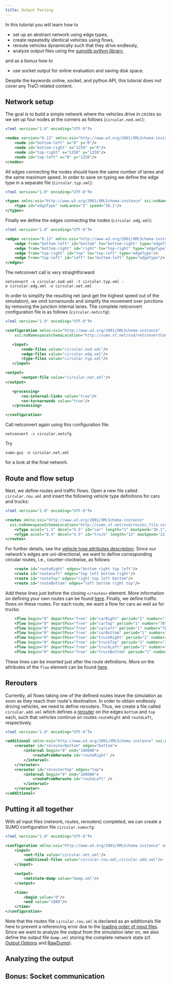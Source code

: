 ```yaml
---
title: Output Parsing
---
```


In this tutorial you will learn how to

- set up an abstract network using edge types,
- create repeatedly identical vehicles using flows,
- reroute vehicles dynamically such that they drive endlessly,
- analyze output files using the [sumolib python
  library](../Tools/Sumolib.md),

and as a bonus how to

- use socket output for online evaluation and saving disk space.

Despite the keywords online, socket, and python API, this tutorial does
*not* cover any TraCI related content.

## Network setup

The goal is to build a simple network where the vehicles drive in
circles so we set up four nodes at the corners as follows
(`circular.nod.xml`):

```xml
<?xml version="1.0" encoding="UTF-8"?>

<nodes version="0.13" xmlns:xsi="http://www.w3.org/2001/XMLSchema-instance" xsi:noNamespaceSchemaLocation="http://sumo.sf.net/xsd/nodes_file.xsd">
    <node id="bottom-left" x="0" y="0"/>
    <node id="bottom-right" x="1250" y="0"/>
    <node id="top-right" x="1250" y="1250"/>
    <node id="top-left" x="0" y="1250"/>
</nodes>
```

All edges connecting the nodes should have the same number of lanes and
the same maximum speed. In order to save on typing we define the edge
type in a separate file (`circular.typ.xml`):

```xml
<?xml version="1.0" encoding="UTF-8"?>

<types xmlns:xsi="http://www.w3.org/2001/XMLSchema-instance" xsi:noNamespaceSchemaLocation="http://sumo.sf.net/xsd/types_file.xsd">
    <type id="edgeType" numLanes="2" speed="36.1"/>
</types>
```

Finally we define the edges connecting the nodes (`circular.edg.xml`):

```xml
<?xml version="1.0" encoding="UTF-8"?>

<edges version="0.13" xmlns:xsi="http://www.w3.org/2001/XMLSchema-instance" xsi:noNamespaceSchemaLocation="http://sumo.sf.net/xsd/edges_file.xsd">
    <edge from="bottom-left" id="bottom" to="bottom-right" type="edgeType"/>
    <edge from="bottom-right" id="right" to="top-right" type="edgeType"/>
    <edge from="top-right" id="top" to="top-left" type="edgeType"/>
    <edge from="top-left" id="left" to="bottom-left" type="edgeType"/>
</edges>
```

The netconvert call is very straightforward

```
netconvert -n circular.nod.xml -t circular.typ.xml -e circular.edg.xml -o circular.net.xml
```

In order to simplify the resulting net (and get the highest speed out of
the simulation), we omit turnarounds and simplify the movement over
junctions by removing the junction internal lanes. The complete
netconvert configuration file is as follows (`circular.netccfg`):

```xml
<?xml version="1.0" encoding="UTF-8"?>

<configuration xmlns:xsi="http://www.w3.org/2001/XMLSchema-instance" 
    xsi:noNamespaceSchemaLocation="http://sumo.sf.net/xsd/netconvertConfiguration.xsd">

   <input>
       <node-files value="circular.nod.xml"/>
       <edge-files value="circular.edg.xml"/>
       <type-files value="circular.typ.xml"/>
   </input>

<output>
       <output-file value="circular.net.xml"/>
</output>

   <processing>
       <no-internal-links value="true"/>
       <no-turnarounds value="true"/>
   </processing>

</configuration>
```

Call netconvert again using this configuration file:

```
netconvert -c circular.netcfg
```

Try

```
sumo-gui -n circular.net.xml
```

for a look at the final network.

## Route and flow setup

Next, we define routes and traffic flows. Open a new file called `circular.rou.xml` and insert the following vehicle type definitions for cars and trucks:

```xml
<?xml version="1.0" encoding="UTF-8"?>

<routes xmlns:xsi="http://www.w3.org/2001/XMLSchema-instance" 
  xsi:noNamespaceSchemaLocation="http://sumo.sf.net/xsd/routes_file.xsd">
    <vType accel="1.5" decel="4.5" id="car" length="5" maxSpeed="36.1"/>
    <vType accel="0.4" decel="4.5" id="truck" length="12" maxSpeed="22.2"/>
</routes>
```

For further details, see the [vehicle type attributes description](../Definition_of_Vehicles,_Vehicle_Types,_and_Routes.md#vehicle_types).
Since our network's edges are uni-directional, we want to define corresponding circular routes, i.e., counter-clockwise, as follows:

```xml
    <route id="routeRight" edges="bottom right top left"/>
    <route id="routeLeft" edges="top left bottom right"/>
    <route id="routeTop" edges="right top left bottom"/>
    <route id="routeBottom" edges="left bottom right top"/>
```

Add these lines just before the closing `</routes>` element. More information on defining your own routes can be found [here](../Definition_of_Vehicles,_Vehicle_Types,_and_Routes.md#routes).
Finally, we define traffic flows on these routes. For each route, we want a flow for cars as well as for trucks:

```xml
    <flow begin="0" departPos="free" id="carRight" period="1" number="70" route="routeRight" type="car"/>
    <flow begin="0" departPos="free" id="carTop" period="1" number="70" route="routeTop" type="car"/>
    <flow begin="0" departPos="free" id="carLeft" period="1" number="70" route="routeLeft" type="car"/>
    <flow begin="0" departPos="free" id="carBottom" period="1" number="70" route="routeBottom" type="car"/>
    <flow begin="0" departPos="free" id="truckRight" period="1" number="30" route="routeRight" type="truck"/>
    <flow begin="0" departPos="free" id="truckTop" period="1" number="30" route="routeTop" type="truck"/>
    <flow begin="0" departPos="free" id="truckLeft" period="1" number="30" route="routeLeft" type="truck"/>
    <flow begin="0" departPos="free" id="truckBottom" period="1" number="30" route="routeBottom" type="truck"/>
```

These lines can be inserted just after the route definitions. More on the attributes of the `flow` element can be found [here](../Definition_of_Vehicles,_Vehicle_Types,_and_Routes.md#repeated_vehicles_flows).

## Rerouters

Currently, all flows taking one of the defined routes leave the simulation as soon as they reach their route's destination.
In order to obtain endlessly driving vehicles, we need to define rerouters.
Thus, we create a file called `circular.add.xml` which defines a [rerouter](../Simulation/Rerouter.md#assigning_a_new_route) on the edges `bottom` and `top` each, such that vehicles continue on routes `routeRight` and `routeLeft`, respectively.

```xml
<?xml version="1.0" encoding="UTF-8"?>

<additional xmlns:xsi="http://www.w3.org/2001/XMLSchema-instance" xsi:noNamespaceSchemaLocation="http://sumo.sf.net/xsd/additional_file.xsd">
    <rerouter id="rerouterBottom" edges="bottom">
        <interval begin="0" end="100000">
            <routeProbReroute id="routeRight" />
        </interval>
    </rerouter>
    <rerouter id="rerouterTop" edges="top">
        <interval begin="0" end="100000">
            <routeProbReroute id="routeLeft" />
        </interval>
    </rerouter>
</additional>
```

## Putting it all together

With all input files (network, routes, rerouters) completed, we can create a SUMO configuration file `circular.sumocfg`:

```xml
<?xml version="1.0" encoding="UTF-8"?>

<configuration xmlns:xsi="http://www.w3.org/2001/XMLSchema-instance" xsi:noNamespaceSchemaLocation="http://sumo.sf.net/xsd/sumoConfiguration.xsd">
    <input>
        <net-file value="circular.net.xml"/>
        <additional-files value="circular.rou.xml,circular.add.xml"/>
    </input>

    <output>
        <netstate-dump value="dump.xml"/>
    </output>

    <time>
        <begin value="0"/>
        <end value="1000"/>
    </time>
</configuration>
```

Note that the routes file `circular.rou.xml` is declared as an additionals file here to prevent a referencing error due to the [loading order of input files](../sumo.md#loading_order_of_input_files).
Since we want to analyze the output from the simulation later on, we also define the output file `dump.xml` storing the complete network state (cf. [Output Options](../sumo.md#output) and [RawDump](../Simulation/Output/RawDump.md)).

## Analyzing the output

## Bonus: Socket communication
